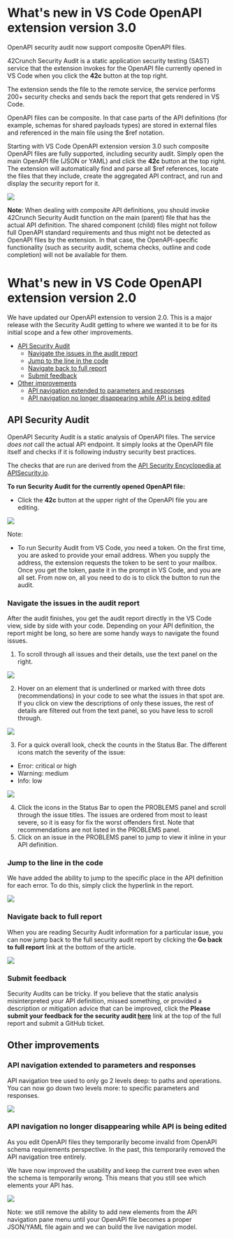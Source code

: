 # What's new in VS Code OpenAPI extension version 3.0

OpenAPI security audit now support composite OpenAPI files.

42Crunch Security Audit is a static application security testing (SAST) service that the extension invokes for the OpenAPI file currently opened in VS Code when you click the **42c** button at the top right.

The extension sends the file to the remote service, the service performs 200+ security checks and sends back the report that gets rendered in VS Code.

OpenAPI files can be composite. In that case parts of the API definitions (for example, schemas for shared payloads types) are stored in external files and referenced in the main file using the $ref notation.

Starting with VS Code OpenAPI extension version 3.0 such composite OpenAPI files are fully supported, including security audit. Simply open the main OpenAPI file (JSON or YAML) and click the **42c** button at the top right. The extension will automatically find and parse all $ref references, locate the files that they include, create the aggregated API contract, and run and display the security report for it.

![](images/composite_openapi_file_security_audit_960.gif)

**Note**: When dealing with composite API definitions, you should invoke 42Crunch Security Audit function on the main (parent) file that has the actual API definition. The shared component (child) files might not follow full OpenAPI standard requirements and thus might not be detected as OpenAPI files by the extension. In that case, the OpenAPI-specific functionality (such as security audit, schema checks, outline and code completion) will not be available for them.

# What's new in VS Code OpenAPI extension version 2.0

We have updated our OpenAPI extension to version 2.0. This is a major release with the Security Audit getting to where we wanted it to be for its initial scope and a few other improvements.

- [API Security Audit](#api-security-audit)
  * [Navigate the issues in the audit report](#navigate-the-issues-in-the-audit-report)
  * [Jump to the line in the code](#jump-to-the-line-in-the-code)
  * [Navigate back to full report](#navigate-back-to-full-report)
  * [Submit feedback](#submit-feedback)
- [Other improvements](#other-improvements)
  * [API navigation extended to parameters and responses](#api-navigation-extended-to-parameters-and-responses)
  * [API navigation no longer disappearing while API is being edited](#api-navigation-no-longer-disappearing-while-api-is-being-edited)

## API Security Audit

OpenAPI Security Audit is a static analysis of OpenAPI files. The service *does not* call the actual API endpoint. It simply looks at the OpenAPI file itself and checks if it is following industry security best practices.

The checks that are run are derived from the [API Security Encyclopedia at APISecurity.io](https://apisecurity.io/encyclopedia/content/api-security-encyclopedia.htm).

**To run Security Audit for the currently opened OpenAPI file:**
- Click the **42c** button at the upper right of the OpenAPI file you are editing.

![](images/Perform%20REST%20API%20Security%20Audit.gif)

Note:
- To run Security Audit from VS Code, you need a token. On the first time, you are asked to provide your email address. When you supply the address, the extension requests the token to be sent to your mailbox. Once you get the token, paste it in the prompt in VS Code, and you are all set. From now on, all you need to do is to click the button to run the audit.

### Navigate the issues in the audit report

After the audit finishes, you get the audit report directly in the VS Code view, side by side with your code. Depending on your API definition, the report might be long, so here are some handy ways to navigate the found issues.

1. To scroll through all issues and their details, use the text panel on the right.

![](images/Perform%20REST%20API%20Security%20Audit.gif)

2. Hover on an element that is underlined or marked with three dots (recommendations) in your code to see what the issues in that spot are. If you click on view the descriptions of only these issues, the rest of details are filtered out from the text panel, so you have less to scroll through.

![](images/Details%20for%20specific%20issues.gif)

3. For a quick overall look, check the counts in the Status Bar. The different icons match the severity of the issue:
  - Error: critical or high 
  - Warning: medium
  - Info: low

![](images/List%20of%20API%20Sec%20Issues.gif)

4. Click the icons in the Status Bar to open the PROBLEMS panel and scroll through the issue titles. The issues are ordered from most to least severe, so it is easy for fix the worst offenders first. Note that recommendations are not listed in the PROBLEMS panel.
5. Click on an issue in the PROBLEMS panel to jump to view it inline in your API definition.

### Jump to the line in the code

We have added the ability to jump to the specific place in the API definition for each error. To do this, simply click the hyperlink in the report.

![](images/Jump%20to%20line.gif)

### Navigate back to full report

When you are reading Security Audit information for a particular issue, you can now jump back to the full security audit report by clicking the **Go back to full report** link at the bottom of the article.

![](images/Navigate%20back%20to%20full%20report.gif)

### Submit feedback

Security Audits can be tricky. If you believe that the static analysis misinterpreted your API definition, missed something, or provided a description or mitigation advice that can be improved, click the **Please submit your feedback for the security audit [here](https://github.com/42Crunch/vscode-openapi/issues)** link at the top of the full report and submit a GitHub ticket.

## Other improvements

### API navigation extended to parameters and responses

API navigation tree used to only go 2 levels deep: to paths and operations. You can now go down two levels more: to specific parameters and responses.

![](images/Parameters%20and%20responses.gif)

### API navigation no longer disappearing while API is being edited

As you edit OpenAPI files they temporarily become invalid from OpenAPI schema requirements perspective. In the past, this temporarily removed the API navigation tree entirely.

We have now improved the usability and keep the current tree even when the schema is temporarily wrong. This means that you still see which elements your API has.

![](images/Cached%20navigation.gif)

Note: we still remove the ability to add new elements from the API navigation pane menu until your OpenAPI file becomes a proper JSON/YAML file again and we can build the live navigation model.
